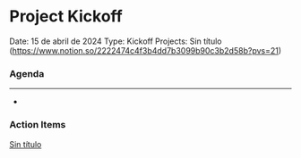 # Project Kickoff

Date: 15 de abril de 2024
Type: Kickoff
Projects: Sin título (https://www.notion.so/2222474c4f3b4dd7b3099b90c3b2d58b?pvs=21)

### Agenda

---

- 

### Action Items

[Sin título](Sin%20ti%CC%81tulo%20240df0c8fb60810da004d19adef3d6e4.csv)